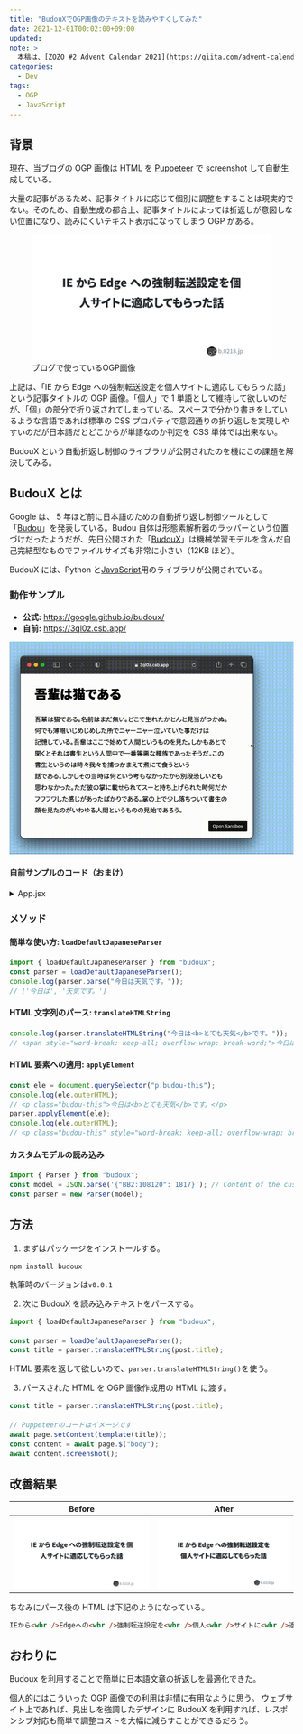 ```yaml
---
title: "BudouXでOGP画像のテキストを読みやすくしてみた"
date: 2021-12-01T00:02:00+09:00
updated:
note: >
  本稿は、[ZOZO #2 Advent Calendar 2021](https://qiita.com/advent-calendar/2021/zozo) 1日目の記事です。
categories:
  - Dev
tags:
  - OGP
  - JavaScript
---
```


## 背景

現在、当ブログの OGP 画像は HTML を [Puppeteer](https://github.com/puppeteer/puppeteer) で screenshot して自動生成している。

大量の記事があるため、記事タイトルに応じて個別に調整をすることは現実的でない。そのため、自動生成の都合上、記事タイトルによっては折返しが意図しない位置になり、読みにくいテキスト表示になってしまう OGP がある。

<figure>
<img src="/images/budoux-before.png" alt="OGP画像">
<figcaption>ブログで使っているOGP画像</figcaption>
</figure>

上記は、「IE から Edge への強制転送設定を個人サイトに適応してもらった話」という記事タイトルの OGP 画像。「個人」で 1 単語として維持して欲しいのだが、「個」の部分で折り返されてしまっている。スペースで分かり書きをしているような言語であれば標準の CSS プロパティで意図通りの折り返しを実現しやすいのだが日本語だとどこからが単語なのか判定を CSS 単体では出来ない。

BudouX という自動折返し制御のライブラリが公開されたのを機にこの課題を解決してみる。

## BudouX とは

Google は、 5 年ほど前に日本語のための自動折り返し制御ツールとして「[Budou](https://developers-jp.googleblog.com/2016/10/budou.html)」を発表している。Budou 自体は形態素解析器のラッパーという位置づけだったようだが、先日公開された「[BudouX](https://github.com/google/budoux/)」は機械学習モデルを含んだ自己完結型なものでファイルサイズも非常に小さい（12KB ほど）。

BudouX には、Python と[JavaScript](https://github.com/google/budoux/tree/main/javascript/)用のライブラリが公開されている。

### 動作サンプル

- **公式:** https://google.github.io/budoux/
- **自前:** https://3ql0z.csb.app/

![BudouXの動作サンプルアニメーション](/images/budoux-sample.gif)

#### 自前サンプルのコード（おまけ）

<!-- prettier-ignore-start -->
<details>
<summary>App.jsx</summary>

```jsx
import React, { useEffect } from "react";

import { loadDefaultJapaneseParser } from "budoux";
const parser = loadDefaultJapaneseParser();

export default function App() {
  useEffect(() => {
    const elems = document.querySelectorAll(".text");
    elems.forEach((elem) => {
      parser.applyElement(elem);
    });
  });

  return (
    <div className="App">
      <h1 className="text">吾輩は猫である</h1>
      <p className="text">
        吾輩は猫である。名前はまだ無い。どこで生れたかとんと見当がつかぬ。何でも薄暗いじめじめした所でニャーニャー泣いていた事だけは記憶している。吾輩はここで始めて人間というものを見た。しかもあとで聞くとそれは書生という人間中で一番獰悪な種族であったそうだ。この書生というのは時々我々を捕つかまえて煮にて食うという話である。しかしその当時は何という考もなかったから別段恐しいとも思わなかった。ただ彼の掌に載せられてスーと持ち上げられた時何だかフワフワした感じがあったばかりである。掌の上で少し落ちついて書生の顔を見たのがいわゆる人間というものの見始であろう。
      </p>
    </div>
  );
}
```

</details>
<!-- prettier-ignore-end -->

### メソッド

#### 簡単な使い方: `loadDefaultJapaneseParser`

```js
import { loadDefaultJapaneseParser } from "budoux";
const parser = loadDefaultJapaneseParser();
console.log(parser.parse("今日は天気です。"));
// ['今日は', '天気です。']
```

#### HTML 文字列のパース: `translateHTMLString`

```js
console.log(parser.translateHTMLString("今日は<b>とても天気</b>です。"));
// <span style="word-break: keep-all; overflow-wrap: break-word;">今日は<b><wbr>とても<wbr>天気</b>です。</span>
```

#### HTML 要素への適用: `applyElement`

```js
const ele = document.querySelector("p.budou-this");
console.log(ele.outerHTML);
// <p class="budou-this">今日は<b>とても天気</b>です。</p>
parser.applyElement(ele);
console.log(ele.outerHTML);
// <p class="budou-this" style="word-break: keep-all; overflow-wrap: break-word;">今日は<b><wbr>とても<wbr>天気</b>です。</p>
```

#### カスタムモデルの読み込み

```js
import { Parser } from "budoux";
const model = JSON.parse('{"BB2:108120": 1817}'); // Content of the custom model JSON file.
const parser = new Parser(model);
```

## 方法

1. まずはパッケージをインストールする。

```
npm install budoux
```

執筆時のバージョンは`v0.0.1`

2. 次に BudouX を読み込みテキストをパースする。

```js
import { loadDefaultJapaneseParser } from "budoux";

const parser = loadDefaultJapaneseParser();
const title = parser.translateHTMLString(post.title);
```

HTML 要素を返して欲しいので、`parser.translateHTMLString()`を使う。

3. パースされた HTML を OGP 画像作成用の HTML に渡す。

```js
const title = parser.translateHTMLString(post.title);

// Puppeteerのコードはイメージです
await page.setContent(template(title));
const content = await page.$("body");
await content.screenshot();
```

## 改善結果

| Before                                       | After                                      |
| -------------------------------------------- | ------------------------------------------ |
| ![before OGP画像](/images/budoux-before.png) | ![after OGP画像](/images/budoux-after.png) |

ちなみにパース後の HTML は下記のようになっている。

```html
IEから<wbr />Edgeへの<wbr />強制転送設定を<wbr />個人<wbr />サイトに<wbr />適応してもらった<wbr />話
```

## おわりに

Budoux を利用することで簡単に日本語文章の折返しを最適化できた。

個人的にはこういった OGP 画像での利用は非情に有用なように思う。
ウェブサイト上であれば、見出しを強調したデザインに BudouX を利用すれば、レスポンシブ対応も簡単で調整コストを大幅に減らすことができるだろう。
